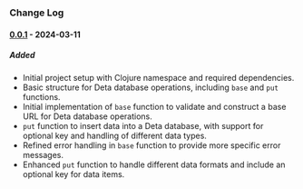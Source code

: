 ### Change Log

#### [0.0.1] - 2024-03-11

##### Added

-   Initial project setup with Clojure namespace and required dependencies.
-   Basic structure for Deta database operations, including `base` and `put` functions.
-   Initial implementation of `base` function to validate and construct a base URL for Deta database operations.
-   `put` function to insert data into a Deta database, with support for optional key and handling of different data types.
-   Refined error handling in `base` function to provide more specific error messages.
-   Enhanced `put` function to handle different data formats and include an optional key for data items.

[0.0.1]: https://sourcehost.site/your-name/deta/compare/0.0.0...0.0.1
